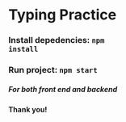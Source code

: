 # Typing Practice

### Install depedencies: <code>npm install</code>

### Run project: <code>npm start</code>

##### For both front end and backend

#### Thank you!
